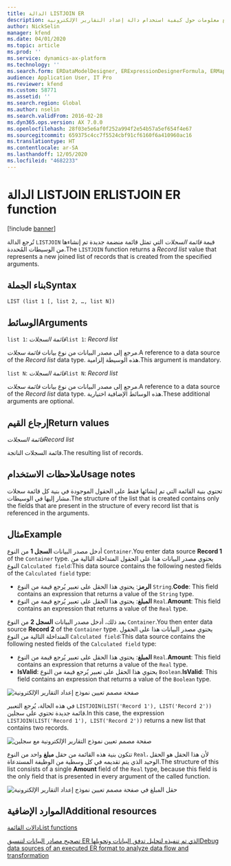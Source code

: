 ```yaml
---
title: الدالة LISTJOIN ER
description: يوفر هذا الموضوع معلومات حول كيفية استخدام دالة إعداد التقارير الإلكترونية LISTJOIN.
author: NickSelin
manager: kfend
ms.date: 04/01/2020
ms.topic: article
ms.prod: ''
ms.service: dynamics-ax-platform
ms.technology: ''
ms.search.form: ERDataModelDesigner, ERExpressionDesignerFormula, ERMappedFormatDesigner, ERModelMappingDesigner
audience: Application User, IT Pro
ms.reviewer: kfend
ms.custom: 58771
ms.assetid: ''
ms.search.region: Global
ms.author: nselin
ms.search.validFrom: 2016-02-28
ms.dyn365.ops.version: AX 7.0.0
ms.openlocfilehash: 28f03e5e6af0f252a994f2e54b57a5ef654f4e67
ms.sourcegitcommit: 659375c4cc7f5524cbf91cf6160f6a410960ac16
ms.translationtype: HT
ms.contentlocale: ar-SA
ms.lasthandoff: 12/05/2020
ms.locfileid: "4682233"
---
```

# <a name="listjoin-er-function"></a><span data-ttu-id="1b85d-103">الدالة LISTJOIN ER</span><span class="sxs-lookup"><span data-stu-id="1b85d-103">LISTJOIN ER function</span></span>

[!include [banner](../includes/banner.md)]

<span data-ttu-id="1b85d-104">تُرجع الدالة `LISTJOIN` قيمة *قائمة السجلات* التي تمثل قائمة منضمة جديدة تم إنشاءها من الوسيطات المُحددة.</span><span class="sxs-lookup"><span data-stu-id="1b85d-104">The `LISTJOIN` function returns a *Record list* value that represents a new joined list of records that is created from the specified arguments.</span></span>

## <a name="syntax"></a><span data-ttu-id="1b85d-105">بناء الجملة</span><span class="sxs-lookup"><span data-stu-id="1b85d-105">Syntax</span></span>

```vb
LIST (list 1 [, list 2, …, list N])
```

## <a name="arguments"></a><span data-ttu-id="1b85d-106">الوسائط</span><span class="sxs-lookup"><span data-stu-id="1b85d-106">Arguments</span></span>

<span data-ttu-id="1b85d-107">`list 1`: *قائمة السجلات*</span><span class="sxs-lookup"><span data-stu-id="1b85d-107">`list 1`: *Record list*</span></span>

<span data-ttu-id="1b85d-108">مرجع إلى مصدر البيانات من نوع بيانات *قائمة سجلات*.</span><span class="sxs-lookup"><span data-stu-id="1b85d-108">A reference to a data source of the *Record list* data type.</span></span> <span data-ttu-id="1b85d-109">هذه الوسيطة إلزامية.</span><span class="sxs-lookup"><span data-stu-id="1b85d-109">This argument is mandatory.</span></span>

<span data-ttu-id="1b85d-110">`list N`: *قائمة السجلات*</span><span class="sxs-lookup"><span data-stu-id="1b85d-110">`list N`: *Record list*</span></span>

<span data-ttu-id="1b85d-111">مرجع إلى مصدر البيانات من نوع بيانات *قائمة سجلات*.</span><span class="sxs-lookup"><span data-stu-id="1b85d-111">A reference to a data source of the *Record list* data type.</span></span> <span data-ttu-id="1b85d-112">هذه الوسائط الإضافية اختيارية.</span><span class="sxs-lookup"><span data-stu-id="1b85d-112">These additional arguments are optional.</span></span>

## <a name="return-values"></a><span data-ttu-id="1b85d-113">إرجاع القيم</span><span class="sxs-lookup"><span data-stu-id="1b85d-113">Return values</span></span>

<span data-ttu-id="1b85d-114">*قائمة السجلات*</span><span class="sxs-lookup"><span data-stu-id="1b85d-114">*Record list*</span></span>

<span data-ttu-id="1b85d-115">قائمة السجلات الناتجة.</span><span class="sxs-lookup"><span data-stu-id="1b85d-115">The resulting list of records.</span></span>

## <a name="usage-notes"></a><span data-ttu-id="1b85d-116">ملاحظات الاستخدام</span><span class="sxs-lookup"><span data-stu-id="1b85d-116">Usage notes</span></span>

<span data-ttu-id="1b85d-117">تحتوي بنية القائمة التي تم إنشائها فقط على الحقول الموجودة في بنية كل قائمة سجلات مشار إليها في الوسيطات.</span><span class="sxs-lookup"><span data-stu-id="1b85d-117">The structure of the list that is created contains only the fields that are present in the structure of every record list that is referenced in the arguments.</span></span>

## <a name="example"></a><span data-ttu-id="1b85d-118">مثال</span><span class="sxs-lookup"><span data-stu-id="1b85d-118">Example</span></span>

<span data-ttu-id="1b85d-119">أدخل مصدر البيانات **السجل 1** من النوع `Container`.</span><span class="sxs-lookup"><span data-stu-id="1b85d-119">You enter data source **Record 1** of the `Container` type.</span></span> <span data-ttu-id="1b85d-120">يحتوي مصدر البيانات هذا على الحقول المتداخلة التالية من النوع `Calculated field`:</span><span class="sxs-lookup"><span data-stu-id="1b85d-120">This data source contains the following nested fields of the `Calculated field` type:</span></span>

- <span data-ttu-id="1b85d-121">**الرمز**: يحتوي هذا الحقل على تعبير يُرجع قيمة من النوع `String`.</span><span class="sxs-lookup"><span data-stu-id="1b85d-121">**Code**: This field contains an expression that returns a value of the `String` type.</span></span>
- <span data-ttu-id="1b85d-122">**المبلغ**: يحتوي هذا الحقل على تعبير يُرجع قيمة من النوع `Real`.</span><span class="sxs-lookup"><span data-stu-id="1b85d-122">**Amount**: This field contains an expression that returns a value of the `Real` type.</span></span>

<span data-ttu-id="1b85d-123">بعد ذلك، أدخل مصدر البيانات **السجل 2** من النوع `Container`.</span><span class="sxs-lookup"><span data-stu-id="1b85d-123">You then enter data source **Record 2** of the `Container` type.</span></span> <span data-ttu-id="1b85d-124">يحتوي مصدر البيانات هذا على الحقول المتداخلة التالية من النوع `Calculated field`:</span><span class="sxs-lookup"><span data-stu-id="1b85d-124">This data source contains the following nested fields of the `Calculated field` type:</span></span>

- <span data-ttu-id="1b85d-125">**المبلغ**: يحتوي هذا الحقل على تعبير يُرجع قيمة من النوع `Real`.</span><span class="sxs-lookup"><span data-stu-id="1b85d-125">**Amount**: This field contains an expression that returns a value of the `Real` type.</span></span>
- <span data-ttu-id="1b85d-126">**‎IsValid**: يحتوي هذا الحقل على تعبير يُرجع قيمة من النوع `Boolean`.</span><span class="sxs-lookup"><span data-stu-id="1b85d-126">**IsValid**: This field contains an expression that returns a value of the `Boolean` type.</span></span>

![صفحة مصمم تعيين نموذج إعداد التقارير الإلكترونية](./media/er-functions-list-listjoin-image1.gif)

<span data-ttu-id="1b85d-128">في هذه الحالة، يُرجع التعبير `LISTJOIN(LIST('Record 1'), LIST('Record 2'))` قائمة جديدة تحتوي على سجلين.</span><span class="sxs-lookup"><span data-stu-id="1b85d-128">In this case, the expression `LISTJOIN(LIST('Record 1'), LIST('Record 2'))` returns a new list that contains two records.</span></span>

![صفحة مصمم تعيين نموذج التقارير الإلكترونية مع سجلين](./media/er-functions-list-listjoin-image2.gif)

<span data-ttu-id="1b85d-130">تتكون بنية هذه القائمة من حقل **مبلغ** واحد من النوع `Real`، لأن هذا الحقل هو الحقل الوحيد الذي يتم تقديمه في كل وسطية من الوظيفة المستدعاة.</span><span class="sxs-lookup"><span data-stu-id="1b85d-130">The structure of this list consists of a single **Amount** field of the `Real` type, because this field is the only field that is presented in every argument of the called function.</span></span>

![حقل المبلغ في صفحة مصمم تعيين نموذج إعداد التقارير الإلكترونية](./media/er-functions-list-listjoin-image3.gif)

## <a name="additional-resources"></a><span data-ttu-id="1b85d-132">الموارد الإضافية</span><span class="sxs-lookup"><span data-stu-id="1b85d-132">Additional resources</span></span>

[<span data-ttu-id="1b85d-133">دالات القائمة</span><span class="sxs-lookup"><span data-stu-id="1b85d-133">List functions</span></span>](er-functions-category-list.md)

[<span data-ttu-id="1b85d-134">تصحيح مصادر البيانات لتنسيق ER الذي تم تنفيذه لتحليل تدفق البيانات وتحويلها</span><span class="sxs-lookup"><span data-stu-id="1b85d-134">Debug data sources of an executed ER format to analyze data flow and transformation</span></span>](er-debug-data-sources.md)
